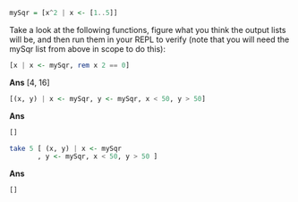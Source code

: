 ```haskell
mySqr = [x^2 | x <- [1..5]]
```

Take a look at the following functions, figure what you think the output lists will be, and then run them in your REPL to verify (note that you will need the mySqr list from above in scope to do this):
```haskell
[x | x <- mySqr, rem x 2 == 0]
```

**Ans**
[4, 16]

```haskell
[(x, y) | x <- mySqr, y <- mySqr, x < 50, y > 50]
```

**Ans**
```haskell
[]
```

```haskell
take 5 [ (x, y) | x <- mySqr
       , y <- mySqr, x < 50, y > 50 ]
```

**Ans**
```haskell
[]
```